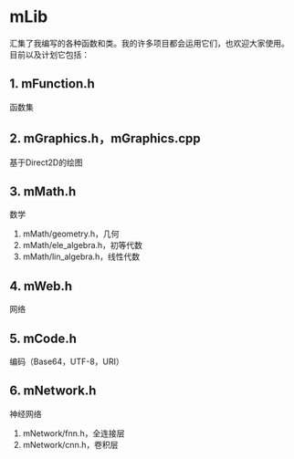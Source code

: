 # mLib
汇集了我编写的各种函数和类。我的许多项目都会运用它们，也欢迎大家使用。
目前以及计划它包括：
## 1. mFunction.h
函数集
## 2. mGraphics.h，mGraphics.cpp
基于Direct2D的绘图
## 3. mMath.h
数学
1. mMath/geometry.h，几何
2. mMath/ele_algebra.h，初等代数
3. mMath/lin_algebra.h，线性代数
## 4. mWeb.h
网络
## 5. mCode.h
编码（Base64，UTF-8，URI）
## 6. mNetwork.h
神经网络
1. mNetwork/fnn.h，全连接层
2. mNetwork/cnn.h，卷积层
